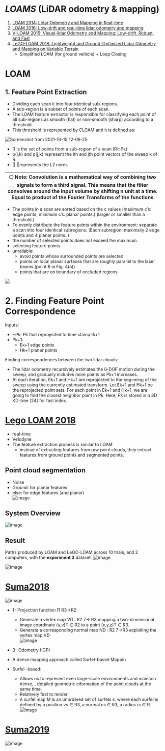 

# ***LOAMS***  (LiDAR odometry & mapping)
1. [LOAM 2014: Lidar Odometry and Mapping in Real-time](https://www.ri.cmu.edu/pub_files/2014/7/Ji_LidarMapping_RSS2014_v8.pdf)
2. [LOAM 2016: Low-drift and real-time lidar odometry and mapping](https://link.springer.com/content/pdf/10.1007/s10514-016-9548-2.pdf) 
3. [V-LOAM 2015: Visual-lidar Odometry and Mapping: Low-drift, Robust, and Fast](https://frc.ri.cmu.edu/~zhangji/publications/ICRA_2015.pdf) 
4. [LeGO-LOAM 2018: Lightweight and Ground-Optimized Lidar Odometry and Mapping on Variable Terrain](https://ieeexplore.ieee.org/stamp/stamp.jsp?tp=&arnumber=8594299)  
    - Simplified LOAM (for ground vehicle) + Loop Closing  
# LOAM

## 1. Feature Point Extraction
- Dividing each scan it into four identical sub-regions. 
- A sub-region is a subset of points of each scan. 
- The LOAM feature extractor is responsible for classifying each point of all sub-regions as smooth (flat) or non-smooth (sharp) according to a threshold. 
- This threshold is represented by CLOAM and it is defined as:  

![Screenshot from 2021-10-15 12-09-25](https://user-images.githubusercontent.com/46463022/137519145-83290d06-8103-4e95-94b6-8195065d7c35.png)

- R is the set of points from a sub-region of a scan (R⊂Pk). 
- p(i,k) and p(j,k) represent the ith and jth point vectors of the sweep k of R. 
- || ||represents the L2 norm.



| :full_moon: Note: Convolution is a mathematical way of combining two signals to form a third signal. This means that the filter convolves around the input volume by shifting n unit at a time. Equal to product of the Fourier Transforms of the functions |
| --- |


* The points in a scan are sorted based on the c values (maximum c’s: edge points, minimum c’s: planar points.) (larger or smaller than a threshold,)
* To evenly distribute the feature points within the environment:  separate a scan into four identical subregions. (Each subregion: maximally 2 edge points and 4 planar points. )
* the number of selected points does not exceed the maximum.
* selecting feature points
* unreliable: 
    * avoid points whose surrounded points are selected
    * points on local planar surfaces that are roughly parallel to the laser beams (point B in Fig. 4(a))
    * points that are on boundary of occluded regions
    
![](https://user-images.githubusercontent.com/46463022/138727497-5e05cb8e-45b3-40b8-bd53-d042a0657e46.PNG)

# 2. Finding Feature Point Correspondence

Inputs:  
* ~Pk: Pk that reprojected to time stamp tk+1   
* Pk+1:  
    * Ek+1 edge points 
    * Hk+1 planar points  
    
Finding correspondences between the two lidar clouds:    
* The lidar odometry recursively estimates the 6-DOF motion during the sweep, and gradually includes more points as Pk+1 increases. 
* At each iteration, Ek+1 and Hk+1 are reprojected to the beginning of the sweep using the currently estimated transform. Let  ̃Ek+1 and  ̃Hk+1 be the reprojected point sets. For each point in  ̃Ek+1 and  ̃Hk+1, we are going to find the closest neighbor point in  ̄Pk. Here,  ̄Pk is stored in a 3D KD-tree [24] for fast index.

# [Lego LOAM 2018](https://ieeexplore.ieee.org/document/8594299)
* real-time
* Velodyne
* The feature extraction process is similar to LOAM
  * instead of extracting features from raw point clouds, they extract features from ground points and segmented points. 
## Point cloud segmentation
  * Noise
  * Ground: for planar features
  * else: for edge features  (and planar)  
    ![image](https://user-images.githubusercontent.com/46463022/140568276-76c105cb-c0e2-4ece-96e5-6f20bbd9687c.png)

## System Overview 
![image](https://user-images.githubusercontent.com/46463022/140566673-ecd69c8b-3b85-4020-9312-3b10cbaa7d47.png)

## Result
Paths produced by LOAM and LeGO-LOAM across 10 trials, and 2 computers, with the **experiment 3** dataset.
![image](https://user-images.githubusercontent.com/46463022/140570608-3d7e4fb7-d09a-4a44-8e2a-0169b7ef9625.png)

![image](https://user-images.githubusercontent.com/46463022/140571198-d4688e56-984a-4917-8ace-cdd2d4fc547e.png)

# [Suma2018](http://www.roboticsproceedings.org/rss14/p16.pdf)
![image](https://user-images.githubusercontent.com/46463022/140579469-d41fb5e3-b22a-4916-a374-7e3b447ed019.png)

* 1- Projection function Π R3→R2: 
  * Generate a vertex map VD : R2 7→ R3 mapping a two-dimensional image coordinate (u,v)T ∈ R2 to a point (x,y,z)T ∈ R3. 
  * Generate a corresponding normal map ND : R2 7→R3 exploiting the vertex map VD  
    ![image](https://user-images.githubusercontent.com/46463022/140581462-3b4533ba-5956-4396-8599-5fbe39f73271.png)
* 3- Odometry (ICP)

  
* A dense mapping approach called Surfel-based Mappin  
* Surfel -based:
  * Allows us to represent even large-scale environments and maintain dense, , detailed geometric information of the point clouds at the same time.
  * Relatively fast to render
  * A surfel map M is an unordered set of surfels s, where each surfel is defined by a position vs ∈ R3, a normal ns ∈ R3, a radius rs ∈ R.
    ![image](https://user-images.githubusercontent.com/46463022/140579212-70a2b214-d8f7-4480-9993-fade065f1c7d.png)
    
# [Suma2019](https://www.ipb.uni-bonn.de/wp-content/papercite-data/pdf/chen2019iros.pdf)
![image](https://user-images.githubusercontent.com/46463022/140583249-522ae254-0449-43a3-9d87-15f4ecae1026.png)

    




